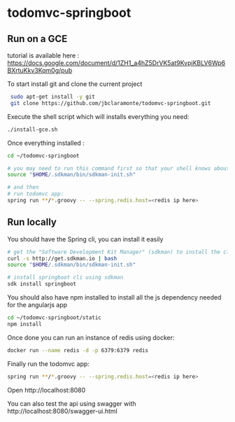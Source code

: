 # todomvc-springboot

## Run on a GCE

tutorial is available here :
https://docs.google.com/document/d/1ZH1_a4hZ5DrVK5at9KvpjKBLV6Wp6BXrtuKkv3Kqm0g/pub


To start install git and clone the current project
 
```bash
 sudo apt-get install -y git
 git clone https://github.com/jbclaramonte/todomvc-springboot.git
```
 
Execute the shell script which will installs everything you need:
```bash
./install-gce.sh
```

Once everything installed : 

```bash
cd ~/todomvc-springboot

# you may need to run this command first so that your shell knows about the freshly installed spring cli
source "$HOME/.sdkman/bin/sdkman-init.sh"

# and then
# run todomvc app:
spring run **/*.groovy -- --spring.redis.host=<redis ip here>
```


## Run locally
You should have the Spring cli, you can install it easily

```bash
# get the "Software Development Kit Manager" (sdkman) to install the cli
curl -s http://get.sdkman.io | bash
source "$HOME/.sdkman/bin/sdkman-init.sh"

# install springboot cli using sdkman
sdk install springboot
```

You should also have npm installed to install all the js dependency needed for the angularjs app

```bash
cd ~/todomvc-springboot/static
npm install
```

Once done you can run an instance of redis using docker:

```bash
docker run --name redis -d -p 6379:6379 redis
```

Finally run the todomvc app:

```bash
spring run **/*.groovy -- --spring.redis.host=<redis ip here>
```

Open http://localhost:8080

You can also test the api using swagger with http://localhost:8080/swagger-ui.html 




